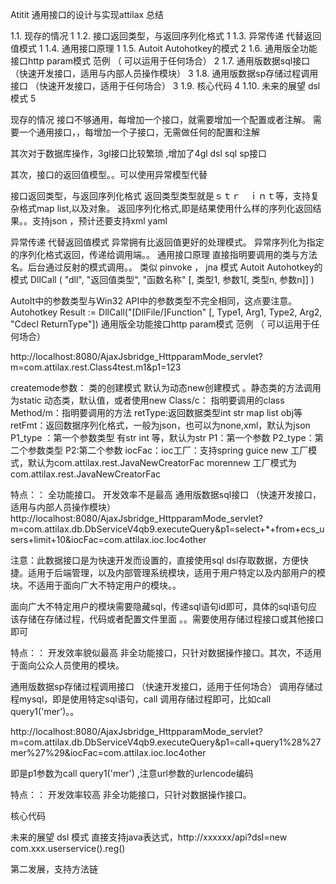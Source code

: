 Atitit 通用接口的设计与实现attilax 总结

1.1. 现存的情况	1
1.2. 接口返回类型，与返回序列化格式	1
1.3. 异常传递 代替返回值模式	1
1.4. 通用接口原理	1
1.5. Autoit  Autohotkey的模式	2
1.6. 通用版全功能接口http param模式  范例 （ 可以运用于任何场合）	2
1.7. 通用版数据sql接口 （快速开发接口，适用与内部人员操作模块）	3
1.8. 通用版数据sp存储过程调用接口 （快速开发接口，适用于任何场合）	3
1.9. 核心代码	4
1.10. 未来的展望 dsl 模式	5

现存的情况
接口不够通用，每增加一个接口，就需要增加一个配置或者注解。
需要一个通用接口，，每增加一个子接口，无需做任何的配置和注解

其次对于数据库操作，3gl接口比较繁琐 ,增加了4gl dsl sql sp接口 

其次，接口的返回值模型。。可以使用异常模型代替

接口返回类型，与返回序列化格式
返回类型类型就是ｓｔｒ　ｉｎｔ等，支持复杂格式map list,以及对象。
返回序列化格式,即是结果使用什么样的序列化返回结果。。支持json ，预计还要支持xml yaml

异常传递 代替返回值模式
异常拥有比返回值更好的处理模式。
异常序列化为指定的序列化格式返回，传递给调用端。。
通用接口原理
 直接指明要调用的类与方法名。后台通过反射的模式调用。。
类似 pinvoke ， jna 模式
Autoit  Autohotkey的模式 
DllCall ( "dll", "返回值类型", "函数名称" [, 类型1, 参数1[, 类型n, 参数n]] )

AutoIt中的参数类型与Win32 API中的参数类型不完全相同，这点要注意。
Autohotkey
Result := DllCall("[DllFile/]Function" [, Type1, Arg1, Type2, Arg2, "Cdecl ReturnType"])
通用版全功能接口http param模式  范例 （ 可以运用于任何场合）

http://localhost:8080/AjaxJsbridge_HttpparamMode_servlet?m=com.attilax.rest.Class4test.m1&p1=123

 
createmode参数：   类的创建模式 默认为动态new创建模式
。静态类的方法调用 为static
动态类，默认值，或者使用new
Class/c： 指明要调用的class
Method/m：指明要调用的方法
retType:返回数据类型int str map list obj等
retFmt：返回数据序列化格式，一般为json，也可以为none,xml，默认为json
P1_type ：第一个参数类型 有str int 等，默认为str
P1：第一个参数
P2_type：第二个参数类型
P2:第二个参数
iocFac：ioc工厂：支持spring guice new 工厂模式，默认为com.attilax.rest.JavaNewCreatorFac
morennew 工厂模式为 com.attilax.rest.JavaNewCreatorFac

特点：：
全功能接口。
开发效率不是最高
通用版数据sql接口 （快速开发接口，适用与内部人员操作模块）
http://localhost:8080/AjaxJsbridge_HttpparamMode_servlet?m=com.attilax.db.DbServiceV4qb9.executeQuery&p1=select+*+from+ecs_users+limit+10&iocFac=com.attilax.ioc.Ioc4other

注意：此数据接口是为快速开发而设置的，直接使用sql dsl存取数据，方便快捷。适用于后端管理，以及内部管理系统模块，适用于用户特定以及内部用户的模块。不适用于面向广大不特定用户的模块。。

面向广大不特定用户的模块需要隐藏sql，传递sql语句id即可，具体的sql语句应该存储在存储过程，代码或者配置文件里面 。。需要使用存储过程接口或其他接口即可

特点：：
 开发效率貌似最高
  非全功能接口，只针对数据操作接口。其次，不适用于面向公众人员使用的模块。


 通用版数据sp存储过程调用接口 （快速开发接口，适用于任何场合）
调用存储过程mysql，即是使用特定sql语句，call 调用存储过程即可，比如call query1('mer')。。

http://localhost:8080/AjaxJsbridge_HttpparamMode_servlet?m=com.attilax.db.DbServiceV4qb9.executeQuery&p1=call+query1%28%27mer%27%29&iocFac=com.attilax.ioc.Ioc4other

即是p1参数为call query1('mer')  ,注意url参数的urlencode编码

特点：：
 开发效率较高
 非全功能接口，只针对数据操作接口。



核心代码


未来的展望 dsl 模式
直接支持java表达式，http://xxxxxx/api?dsl=new com.xxx.userservice().reg()

第二发展，支持方法链







